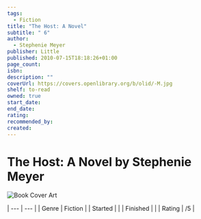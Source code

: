 ```yaml
---
tags:
  - Fiction
title: "The Host: A Novel"
subtitle: " 6"
author:
  - Stephenie Meyer
publisher: Little
published: 2010-07-15T18:18:26+01:00
page_count: 
isbn: 
description: ""
coverUrl: https://covers.openlibrary.org/b/olid/-M.jpg
shelf: to-read
owned: true
start_date: 
end_date: 
rating: 
recommended_by: 
created: 
---
```


# The Host: A Novel by Stephenie Meyer

![Book Cover Art](https://covers.openlibrary.org/b/olid/-M.jpg)


| --- | --- |
| Genre | Fiction |
| Started |  |
| Finished |  |
| Rating | /5 |


